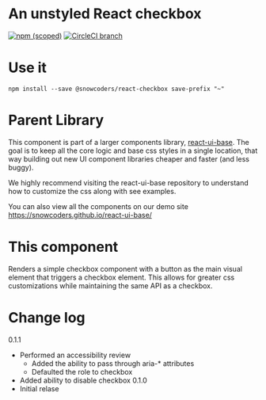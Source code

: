 # An unstyled React checkbox

[![npm (scoped)](https://img.shields.io/npm/v/@snowcoders/react-checkbox.svg)](https://www.npmjs.com/package/@snowcoders/react-checkbox) 
[![CircleCI branch](https://img.shields.io/circleci/project/github/snowcoders/react-checkbox.svg)](https://circleci.com/gh/snowcoders/react-checkbox)

# Use it
`npm install --save @snowcoders/react-checkbox save-prefix "~"` 

# Parent Library
This component is part of a larger components library, [react-ui-base](https://github.com/snowcoders/react-ui-base). The goal is to keep all the core logic and base css styles in a single location, that way building out new UI component libraries cheaper and faster (and less buggy). 

We highly recommend visiting the react-ui-base repository to understand how to customize the css along with see examples.

You can also view all the components on our demo site https://snowcoders.github.io/react-ui-base/

# This component
Renders a simple checkbox component with a button as the main visual element that triggers a checkbox element. This allows for greater css customizations while maintaining the same API as a checkbox.

# Change log
0.1.1
 - Performed an accessibility review 
   - Added the ability to pass through aria-* attributes
   - Defaulted the role to checkbox
 - Added ability to disable checkbox
0.1.0
 - Initial relase
